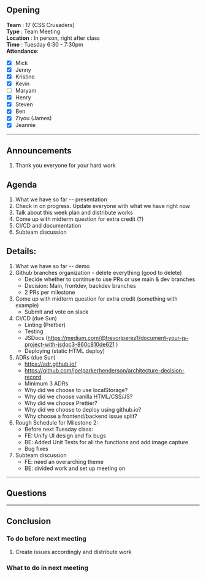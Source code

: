 ## Opening 
**Team** : 17 (CSS Crusaders) <br>
**Type** : Team Meeting  <br>
**Location** : In person, right after class <br>
**Time** : Tuesday 6:30 - 7:30pm <br>
**Attendance**: 
- [x] Mick
- [x] Jenny
- [x] Kristine
- [x] Kevin
- [ ] Maryam
- [x] Henry
- [x] Steven
- [x] Ben
- [x] Ziyou (James)
- [x] Jeannie 

---
## Announcements
1. Thank you everyone for your hard work

## Agenda
1. What we have so far -- presentation
2. Check in on progress. Update everyone with what we have right now
3. Talk about this week plan and distribute works
4. Come up with midterm question for extra credit (?) 
5. CI/CD and documentation
6. Subteam discussion

## Details:
1. What we have so far -- demo
2. Github branches organization - delete everything (good to delete) 
    - Decide whether to continue to use PRs or use main & dev branches
    - Decision: Main, frontdev, backdev branches
    - 2 PRs per milestone
3. Come up with midterm question for extra credit (something with example)
    - Submit and vote on slack 
4. CI/CD (due Sun)
    - Linting (Prettier)
    - Testing
    - JSDocs (https://medium.com/@trevorjperez1/document-your-js-project-with-jsdoc3-860c810de621 )
    - Deploying (static HTML deploy)
5. ADRs (due Sun)
    - https://adr.github.io/
    - https://github.com/joelparkerhenderson/architecture-decision-record
    - Minimum 3 ADRs
    - Why did we choose to use localStorage?
    - Why did we choose vanilla HTML/CSS/JS?
    - Why did we choose Prettier?
    - Why did we choose to deploy using github.io?
    - Why choose a frontend/backend issue split?
6. Rough Schedule for Milestone 2:
    - Before next Tuesday class:
    - FE: Unify UI design and fix bugs
    - BE: Added Unit Tests for all the functions and add image capture
    - Bug fixes
7. Subteam discussion
    - FE: need an overarching theme
    - BE: divided work and set up meeting on 

---
## Questions

---
## Conclusion 

### To do before next meeting
1. Create issues accordingly and distribute work

### What to do in next meeting 
